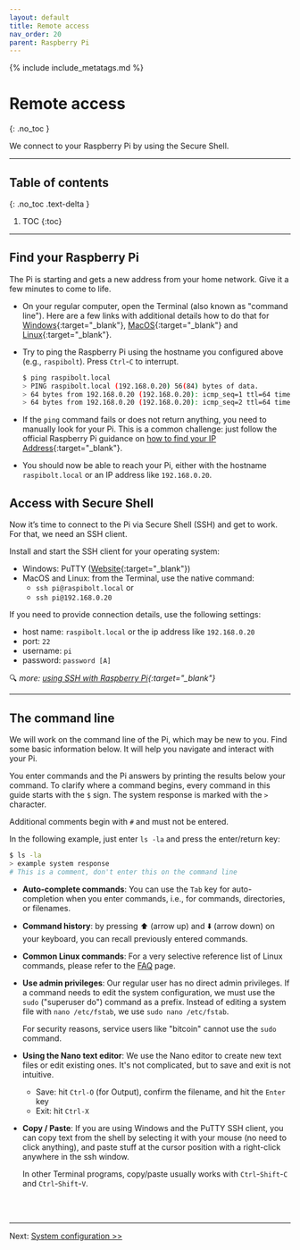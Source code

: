 ```yaml
---
layout: default
title: Remote access
nav_order: 20
parent: Raspberry Pi
---
```

<!-- markdownlint-disable MD014 MD022 MD025 MD033 MD040 -->
{% include include_metatags.md %}

# Remote access
{: .no_toc }

We connect to your Raspberry Pi by using the Secure Shell.

---

## Table of contents
{: .no_toc .text-delta }

1. TOC
{:toc}

---

## Find your Raspberry Pi

The Pi is starting and gets a new address from your home network.
Give it a few minutes to come to life.

* On your regular computer, open the Terminal (also known as "command line").
  Here are a few links with additional details how to do that for [Windows](https://www.computerhope.com/issues/chusedos.htm){:target="_blank"}, [MacOS](https://macpaw.com/how-to/use-terminal-on-mac){:target="_blank"} and [Linux](https://www.howtogeek.com/140679/beginner-geek-how-to-start-using-the-linux-terminal/){:target="_blank"}.

* Try to ping the Raspberry Pi using the hostname you configured above (e.g., `raspibolt`).
  Press `Ctrl`-`C` to interrupt.

  ```sh
  $ ping raspibolt.local
  > PING raspibolt.local (192.168.0.20) 56(84) bytes of data.
  > 64 bytes from 192.168.0.20 (192.168.0.20): icmp_seq=1 ttl=64 time=88.1 ms
  > 64 bytes from 192.168.0.20 (192.168.0.20): icmp_seq=2 ttl=64 time=61.5 ms
  ```

* If the `ping` command fails or does not return anything, you need to manually look for your Pi.
  This is a common challenge: just follow the official Raspberry Pi guidance on [how to find your IP Address](https://www.raspberrypi.org/documentation/remote-access/ip-address.md){:target="_blank"}.

* You should now be able to reach your Pi, either with the hostname `raspibolt.local` or an IP address like `192.168.0.20`.

## Access with Secure Shell

Now it’s time to connect to the Pi via Secure Shell (SSH) and get to work.
For that, we need an SSH client.

Install and start the SSH client for your operating system:

* Windows: PuTTY ([Website](https://www.putty.org){:target="_blank"})
* MacOS and Linux: from the Terminal, use the native command:
  * `ssh pi@raspibolt.local` or
  * `ssh pi@192.168.0.20`

If you need to provide connection details, use the following settings:

* host name: `raspibolt.local` or the ip address like `192.168.0.20`
* port: `22`
* username: `pi`
* password:  `password [A]`

🔍 *more: [using SSH with Raspberry Pi](https://www.raspberrypi.org/documentation/remote-access/ssh/README.md){:target="_blank"}*

---

## The command line

We will work on the command line of the Pi, which may be new to you.
Find some basic information below.
It will help you navigate and interact with your Pi.

You enter commands and the Pi answers by printing the results below your command.
To clarify where a command begins, every command in this guide starts with the `$` sign. The system response is marked with the `>` character.

Additional comments begin with `#` and must not be entered.

In the following example, just enter `ls -la` and press the enter/return key:

```sh
$ ls -la
> example system response
# This is a comment, don't enter this on the command line
```

* **Auto-complete commands**:
  You can use the `Tab` key for auto-completion when you enter commands, i.e., for commands, directories, or filenames.

* **Command history**:
  by pressing ⬆️ (arrow up) and ⬇️ (arrow down) on your keyboard, you can recall previously entered commands.

* **Common Linux commands**:
  For a very selective reference list of Linux commands, please refer to the [FAQ](../faq.md) page.

* **Use admin privileges**:
  Our regular user has no direct admin privileges.
  If a command needs to edit the system configuration, we must use the `sudo` ("superuser do") command as a prefix.
  Instead of editing a system file with `nano /etc/fstab`, we use `sudo nano /etc/fstab`.

  For security reasons, service users like "bitcoin" cannot use the `sudo` command.

* **Using the Nano text editor**:
  We use the Nano editor to create new text files or edit existing ones.
  It's not complicated, but to save and exit is not intuitive.

  * Save: hit `Ctrl-O` (for Output), confirm the filename, and hit the `Enter` key
  * Exit: hit `Ctrl-X`

* **Copy / Paste**:
  If you are using Windows and the PuTTY SSH client, you can copy text from the shell by selecting it with your mouse (no need to click anything), and paste stuff at the cursor position with a right-click anywhere in the ssh window.

  In other Terminal programs, copy/paste usually works with `Ctrl`-`Shift`-`C` and `Ctrl`-`Shift`-`V`.

<br /><br />

---

Next: [System configuration >>](system-configuration.md)
